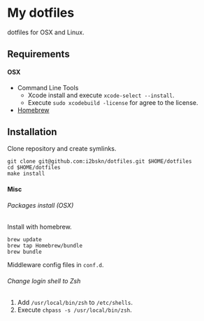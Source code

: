 My dotfiles
===========

dotfiles for OSX and Linux.

Requirements
------------

#### OSX

- Command Line Tools
    - Xcode install and execute `xcode-select --install`.
    - Execute `sudo xcodebuild -license` for agree to the license.
- [Homebrew](http://brew.sh/)

Installation
------------

Clone repository and create symlinks.

```
git clone git@github.com:i2bskn/dotfiles.git $HOME/dotfiles
cd $HOME/dotfiles
make install
```

#### Misc

###### Packages install (OSX)

Install with homebrew.

```
brew update
brew tap Homebrew/bundle
brew bundle
```

Middleware config files in `conf.d`.

###### Change login shell to Zsh

1. Add `/usr/local/bin/zsh` to `/etc/shells`.
1. Execute `chpass -s /usr/local/bin/zsh`.
